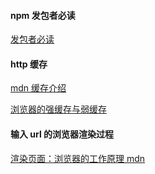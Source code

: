 #### npm 发包者必读
[发包者必读](https://juejin.cn/post/6844903870678695943#heading-0)

#### http 缓存
[mdn 缓存介绍](https://developer.mozilla.org/zh-CN/docs/Web/HTTP/Caching)

[浏览器的强缓存与弱缓存](https://segmentfault.com/a/1190000015245578)


#### 输入 url 的浏览器渲染过程

[渲染页面：浏览器的工作原理 mdn](https://developer.mozilla.org/zh-CN/docs/Web/Performance/How_browsers_work)

